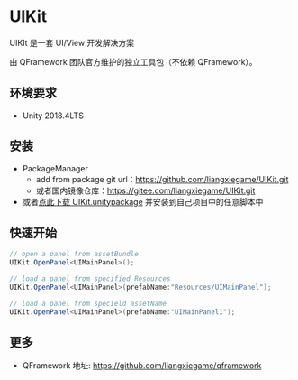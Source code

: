 # UIKit

UIKIt 是一套 UI/View 开发解决方案

由 QFramework 团队官方维护的独立工具包（不依赖 QFramework）。

## 环境要求

* Unity 2018.4LTS

## 安装

* PackageManager
    * add from package git url：https://github.com/liangxiegame/UIKit.git 
    * 或者国内镜像仓库：https://gitee.com/liangxiegame/UIKit.git
* 或者[点此下载 UIKit.unitypackage](ResKit.unitypackage) 并安装到自己项目中的任意脚本中



## 快速开始

``` csharp
// open a panel from assetBundle
UIKit.OpenPanel<UIMainPanel>();

// load a panel from specified Resources
UIKit.OpenPanel<UIMainPanel>(prefabName:"Resources/UIMainPanel");

// load a panel from specield assetName
UIKit.OpenPanel<UIMainPanel>(prefabName:"UIMainPanel1");
```

### 

## 更多

* QFramework 地址: https://github.com/liangxiegame/qframework

